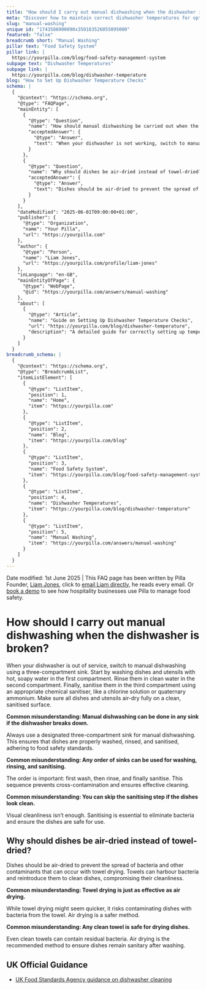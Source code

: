 ```yaml
---
title: "How should I carry out manual dishwashing when the dishwasher is broken?"
meta: "Discover how to maintain correct dishwasher temperatures for optimal hygiene and food safety, including essential maintenance tips and corrective actions."
slug: "manual-washing"
unique id: "1743586900090x350183526055095000"
featured: "false"
breadcrumb short: "Manual Washing"
pillar text: "Food Safety System"
pillar link: |
  https://yourpilla.com/blog/food-safety-management-system
subpage text: "Dishwasher Temperatures"
subpage link: |
  https://yourpilla.com/blog/dishwasher-temperature
blog: "How to Set Up Dishwasher Temperature Checks"
schema: |
  {
    "@context": "https://schema.org",
    "@type": "FAQPage",
    "mainEntity": [
      {
        "@type": "Question",
        "name": "How should manual dishwashing be carried out when the dishwasher is broken?",
        "acceptedAnswer": {
          "@type": "Answer",
          "text": "When your dishwasher is not working, switch to manual dishwashing by using a three-compartment sink as follows: (1) Wash dishes and utensils with hot, soapy water in the first compartment. (2) Rinse them in clean water in the second compartment. (3) Sanitise them in the third compartment using an appropriate chemical sanitiser like a chlorine solution or quaternary ammonium. Ensure all dishes and utensils air-dry completely on a clean, sanitised surface, following food safety standards."
        }
      },
      {
        "@type": "Question",
        "name": "Why should dishes be air-dried instead of towel-dried?",
        "acceptedAnswer": {
          "@type": "Answer",
          "text": "Dishes should be air-dried to prevent the spread of bacteria and contaminants, which can occur with towel drying. Towels, even when clean, might harbour bacteria and reintroduce them to cleaned dishes, thus compromising their cleanliness. Air drying is a safer and more sanitary method."
        }
      }
    ],
    "dateModified": "2025-06-01T09:00:00+01:00",
    "publisher": {
      "@type": "Organization",
      "name": "Your Pilla",
      "url": "https://yourpilla.com"
    },
    "author": {
      "@type": "Person",
      "name": "Liam Jones",
      "url": "https://yourpilla.com/profile/liam-jones"
    },
    "inLanguage": "en-GB",
    "mainEntityOfPage": {
      "@type": "WebPage",
      "@id": "https://yourpilla.com/answers/manual-washing"
    },
    "about": [
      {
        "@type": "Article",
        "name": "Guide on Setting Up Dishwasher Temperature Checks",
        "url": "https://yourpilla.com/blog/dishwasher-temperature",
        "description": "A detailed guide for correctly setting up temperature checks on dishwashers within a restaurant or hospitality business to ensure optimal performance and safety."
      }
    ]
  }
breadcrumb_schema: |
  {
    "@context": "https://schema.org",
    "@type": "BreadcrumbList",
    "itemListElement": [
      {
        "@type": "ListItem",
        "position": 1,
        "name": "Home",
        "item": "https://yourpilla.com"
      },
      {
        "@type": "ListItem",
        "position": 2,
        "name": "Blog",
        "item": "https://yourpilla.com/blog"
      },
      {
        "@type": "ListItem",
        "position": 3,
        "name": "Food Safety System",
        "item": "https://yourpilla.com/blog/food-safety-management-system"
      },
      {
        "@type": "ListItem",
        "position": 4,
        "name": "Dishwasher Temperatures",
        "item": "https://yourpilla.com/blog/dishwasher-temperature"
      },
      {
        "@type": "ListItem",
        "position": 5,
        "name": "Manual Washing",
        "item": "https://yourpilla.com/answers/manual-washing"
      }
    ]
  }
---
```


Date modified: 1st June 2025 | This FAQ page has been written by Pilla Founder, [Liam Jones](https://yourpilla.com/profile/liam-jones), click to [email Liam directly](https://mailto:liam@yourpilla.com/), he reads every email. Or [book a demo](https://calendly.com/pilla/demo) to see how hospitality businesses use Pilla to manage food safety.

# How should I carry out manual dishwashing when the dishwasher is broken?

When your dishwasher is out of service, switch to manual dishwashing using a three-compartment sink. Start by washing dishes and utensils with hot, soapy water in the first compartment. Rinse them in clean water in the second compartment. Finally, sanitise them in the third compartment using an appropriate chemical sanitiser, like a chlorine solution or quaternary ammonium. Make sure all dishes and utensils air-dry fully on a clean, sanitised surface.

**Common misunderstanding: Manual dishwashing can be done in any sink if the dishwasher breaks down.**

Always use a designated three-compartment sink for manual dishwashing. This ensures that dishes are properly washed, rinsed, and sanitised, adhering to food safety standards.

**Common misunderstanding: Any order of sinks can be used for washing, rinsing, and sanitising.**

The order is important: first wash, then rinse, and finally sanitise. This sequence prevents cross-contamination and ensures effective cleaning.

**Common misunderstanding: You can skip the sanitising step if the dishes look clean.**

Visual cleanliness isn’t enough. Sanitising is essential to eliminate bacteria and ensure the dishes are safe for use.

## Why should dishes be air-dried instead of towel-dried?

Dishes should be air-dried to prevent the spread of bacteria and other contaminants that can occur with towel drying. Towels can harbour bacteria and reintroduce them to clean dishes, compromising their cleanliness.

**Common misunderstanding: Towel drying is just as effective as air drying.**

While towel drying might seem quicker, it risks contaminating dishes with bacteria from the towel. Air drying is a safer method.

**Common misunderstanding: Any clean towel is safe for drying dishes.**

Even clean towels can contain residual bacteria. Air drying is the recommended method to ensure dishes remain sanitary after washing.

## UK Official Guidance

-   [UK Food Standards Agency guidance on dishwasher cleaning](https://www.food.gov.uk/sites/default/files/media/document/sfbb-retailers-cleaning-03-cleaning-effectively.pdf)